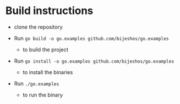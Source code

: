 # Build instructions

- clone the repository

- Run `go build -o go.examples github.com/bijeshos/go.examples`
    - to build the project

- Run `go install -o go.examples github.com/bijeshos/go.examples`
    - to install the binaries

- Run `./go.examples`
    - to run the binary